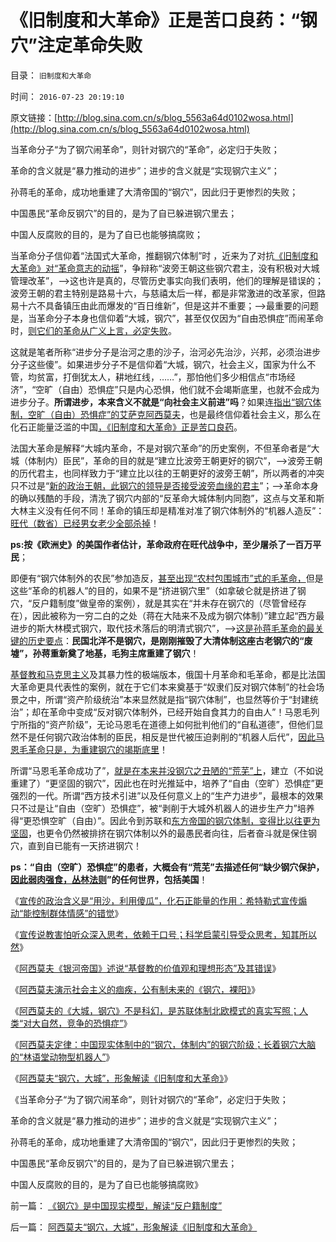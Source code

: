 # 《旧制度和大革命》正是苦口良药：“钢穴”注定革命失败

目录： `旧制度和大革命` 

时间： `2016-07-23 20:19:10` 

原文链接：[http://blog.sina.com.cn/s/blog_5563a64d0102wosa.html](http://blog.sina.com.cn/s/blog_5563a64d0102wosa.html)

当革命分子“为了钢穴闹革命”，则针对钢穴的“革命”，必定归于失败；

革命的含义就是“暴力推动的进步”；进步的含义就是“实现钢穴主义”；

孙蒋毛的革命，成功地重建了大清帝国的“钢穴”，因此归于更惨烈的失败；

中国愚民“革命反钢穴”的目的，是为了自已躲进钢穴里去；

中国人反腐败的目的，是为了自已也能够搞腐败；

当革命分子信仰着“法国式大革命，推翻钢穴体制”时 ，近来为了对抗[《旧制度和大革命》对“革命意志的动摇](../../../2016/6/17/颠倒基本事实后，基督教和马克思主义的《旧制度和大革命》.md)”，争辩称“波旁王朝这些钢穴君主，没有积极对大城管理改革”，——>这也许是真的，尽管历史事实向我们表明，他们的理解是错误的；波旁王朝的君主特别是路易十六，与慈禧太后一样，都是非常激进的改革家，但路易十六不具备镇压由此而爆发的“百日维新”，但是这并不重要；——>最重要的问题是，当革命分子本身也信仰着“大城，钢穴”，甚至仅仅因为“自由恐惧症”而闹革命时，[则它们的革命从广义上言，必定失败](../../../2016/2/29/旧制度和大革命原理：法西斯历史存在的合理性；.md)。

这就是笔者所称“进步分子是治河之患的沙子，治河必先治沙，兴邦，必须治进步分子这些傻”。如果进步分子不是信仰着“大城，钢穴，社会主义，国家为什么不管，均贫富，打倒犹太人，耕地红线，……”，那怕他们多少相信点“市场经济”，“空旷（自由）恐惧症”只是内心恐惧，他们就不会竭斯底里，也就不会成为进步分子。**所谓进步，本来含义不就是“向社会主义前进”吗**？如果连[指出“钢穴体制，空旷（自由）恐惧症”的艾萨克阿西莫夫](../../../2016/7/19/阿西莫夫推演社会主义痼疾，公有制未来的《钢穴，裸阳》.md)，也是最终信仰着社会主义，那么在化石正能量泛滥的中国[，《旧制度和大革命》正是苦口良药](../../../2016/4/28/《旧制度和大革命》最重要的意义：大革命就是旧制度的顽固复辟！.md)。

法国大革命是解释“大城内革命，不是对钢穴革命”的历史案例，不但革命者是“大城（体制内）臣民”，革命的目的就是“建立比波旁王朝更好的钢穴”，——>波旁王朝的历代君主，也同样致力于“建立比以往的王朝更好的波旁王朝”，所以两者的冲突只不过是“[新的政治王朝，此钢穴的领导是否接受波旁血缘的君主](../../../2015/6/1/执政者与革命家竞争民粹，将处于天然的劣势.md)”；——>革命本身的确以残酷的手段，清洗了钢穴内部的“反革命大城体制内同胞”，这点与文革和斯大林主义没有任何不同！革命的镇压却是精准对准了钢穴体制外的“机器人造反”：[旺代（数省）已经男女老少全部杀掉](../../../2012/10/5/革命！多少罪恶以自由为名！.md)！

**ps:按《欧洲史》的美国作者估计，革命政府在旺代战争中，至少屠杀了一百万平民**；

即便有“钢穴体制外的农民”参加造反，[甚至出现“农村包围城市”式的毛革命，](../../../2009/9/18/农村包围城市只是信仰中的神话.md)但是这些“革命的机器人”的目的，如果不是“挤进钢穴里”（如拿破仑就是挤进了钢穴，“反户籍制度”做皇帝的案例），就是其实在“并未存在钢穴的（尽管曾经存在），因此被称为一穷二白的之处（蒋在大陆来不及成为钢穴体制）”建立起“西方最进步的斯大林模式钢穴，取代技术落后的明清式钢穴”，——>[这是孙蒋毛革命的最关键的历史要点](../../../2011/12/4/民主进程的关键在于消除贫民的造反冲动.md)：**民国北洋不是钢穴，是刚刚摧毁了大清体制这座古老钢穴的“废墟”，孙蒋重新奠了地基，毛狗主席重建了钢穴**！

[基督教和马克思主义](../../../2010/12/20/基督教和马克思主义的社会行为如出一辙.md)及其暴力性的极端版本，俄国十月革命和毛革命，都是比法国大革命更具代表性的案例，就在于它们本来奠基于“奴隶们反对钢穴体制”的社会场景之中，所谓“资产阶级统治”本来显然就是指“钢穴体制”，也显然等价于“封建统治”；却在革命中变成“反对钢穴体制外，已经开始自食其力的自由人”！马恩毛列宁所指的“资产阶级”，无论马恩毛在道德上如何批判他们的“自私道德”，但他们显然不是任何钢穴政治体制的臣民，相反是世代被压迫剥削的“机器人后代”，[因此马恩毛革命只是，为重建钢穴的竭斯底里](../../../2015/9/27/大革命是旧制度最顽强的生命力；.md)！

所谓“马恩毛革命成功了”，[就是在本来并没钢穴之丑陋的“荒芜”上](../../../2011/1/10/辛亥革命和孙国父的历史地位无足轻重；.md)，建立（不如说重建了）“更坚固的钢穴”，因此也在时光推延中，培养了“自由（空旷）恐惧症”更强烈的一代。所谓“西方技术引进”以及任何意义上的“生产力进步”，最根本的效果只不过是让“自由（空旷）恐惧症”，被“剥削于大城外机器人的进步生产力”培养得“更恐惧空旷（自由）”。因此令到苏联和[东方帝国的钢穴体制，变得比以往更为坚固](../../../2009/7/29/阻碍中国深入改革的最顽固利益集团.md)，也更令仍然被排挤在钢穴体制以外的最愚民者向往，后者奋斗就是保住钢穴，直到自已能有一天挤进钢穴！

**ps：“自由（空旷）恐惧症”的患者，大概会有“荒芜”去描述任何“缺少钢穴保护，[因此弱肉强食，丛林法则](../../../2016/6/16/基本事实认定：基督教和马克思主义的弥天大谎.md)”的任何世界，包括美国**！

《[宣传的政治含义是“用沙，利用傻瓜”，化石正能量的作用：希特勒式宣传煽动“能控制群体情感”的错觉](../../../2016/7/16/宣传的政治含义是“用沙，利用傻瓜，挖掘化石正能量”.md)》

《[宣传说教害怕听众深入思考，依赖于口号；科学启蒙引导受众思考，知其所以然](../../../2016/7/17/科学发展观的启蒙，正是中华兴邦的极简要点.md)》

《[阿西莫夫《银河帝国》述说“基督教的价值观和理想形态”及其错误](../../../2016/7/18/《银河帝国》述说“基督教的价值观和理想社会”及其错误；.md)》

《[阿西莫夫演示社会主义的痼疾，公有制未来的《钢穴，裸阳》](../../../2016/7/19/阿西莫夫推演社会主义痼疾，公有制未来的《钢穴，裸阳》.md)》

《[阿西莫夫的《大城，钢穴》不是科幻，是苏联体制北欧模式的真实写照；](../../../2016/7/20/《大城，钢穴，黑客帝国》造就体制内的“自由（空旷）恐惧症”.md)[人类“对大自然，竞争的恐惧症”](../../../2016/7/20/《大城，钢穴，黑客帝国》造就体制内的“自由（空旷）恐惧症”.md)》

《[阿西莫夫定律：](../../../2016/7/21/阿西莫夫定律；现实体制中的“钢穴，体制内”的钢穴族；.md)[中国现实体制中的“钢穴，体制内”的钢穴阶级；](../../../2016/7/21/阿西莫夫定律；现实体制中的“钢穴，体制内”的钢穴族；.md)[长着钢穴大脑的“林语堂动物型机器人”](../../../2016/7/21/阿西莫夫定律；现实体制中的“钢穴，体制内”的钢穴族；.md)》

《[阿西莫夫“钢穴，大城”，形象解读《旧制度和大革命》](../../../2016/7/22/阿西莫夫“钢穴，大城”，形象解读《旧制度和大革命》.md)》

《当革命分子“为了钢穴闹革命”，则针对钢穴的“革命”，必定归于失败；

革命的含义就是“暴力推动的进步”；进步的含义就是“实现钢穴主义”；

孙蒋毛的革命，成功地重建了大清帝国的“钢穴”，因此归于更惨烈的失败；

中国愚民“革命反钢穴”的目的，是为了自已躲进钢穴里去；

中国人反腐败的目的，是为了自已也能够搞腐败》

前一篇： [《钢穴》是中国现实模型，解读“反户籍制度”](../../../2016/7/24/《钢穴》是中国现实模型，解读“反户籍制度”.md)

后一篇： [阿西莫夫“钢穴，大城”，形象解读《旧制度和大革命》](../../../2016/7/22/阿西莫夫“钢穴，大城”，形象解读《旧制度和大革命》.md)


